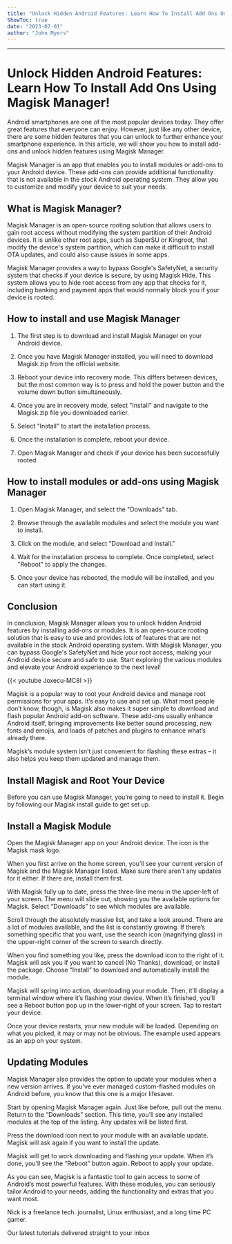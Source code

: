 ```yaml
---
title: "Unlock Hidden Android Features: Learn How To Install Add Ons Using Magisk Manager!"
ShowToc: true 
date: "2023-07-01"
author: "John Myers"
---
```

*****
# Unlock Hidden Android Features: Learn How To Install Add Ons Using Magisk Manager!

Android smartphones are one of the most popular devices today. They offer great features that everyone can enjoy. However, just like any other device, there are some hidden features that you can unlock to further enhance your smartphone experience. In this article, we will show you how to install add-ons and unlock hidden features using Magisk Manager.

Magisk Manager is an app that enables you to install modules or add-ons to your Android device. These add-ons can provide additional functionality that is not available in the stock Android operating system. They allow you to customize and modify your device to suit your needs.

## What is Magisk Manager?

Magisk Manager is an open-source rooting solution that allows users to gain root access without modifying the system partition of their Android devices. It is unlike other root apps, such as SuperSU or Kingroot, that modify the device's system partition, which can make it difficult to install OTA updates, and could also cause issues in some apps.

Magisk Manager provides a way to bypass Google's SafetyNet, a security system that checks if your device is secure, by using Magisk Hide. This system allows you to hide root access from any app that checks for it, including banking and payment apps that would normally block you if your device is rooted.

## How to install and use Magisk Manager

1. The first step is to download and install Magisk Manager on your Android device.

2. Once you have Magisk Manager installed, you will need to download Magisk.zip from the official website.

3. Reboot your device into recovery mode. This differs between devices, but the most common way is to press and hold the power button and the volume down button simultaneously.

4. Once you are in recovery mode, select "Install" and navigate to the Magisk.zip file you downloaded earlier.

5. Select "Install" to start the installation process.

6. Once the installation is complete, reboot your device.

7. Open Magisk Manager and check if your device has been successfully rooted.

## How to install modules or add-ons using Magisk Manager

1. Open Magisk Manager, and select the "Downloads" tab.

2. Browse through the available modules and select the module you want to install.

3. Click on the module, and select "Download and Install."

4. Wait for the installation process to complete. Once completed, select "Reboot" to apply the changes.

5. Once your device has rebooted, the module will be installed, and you can start using it.

## Conclusion

In conclusion, Magisk Manager allows you to unlock hidden Android features by installing add-ons or modules. It is an open-source rooting solution that is easy to use and provides lots of features that are not available in the stock Android operating system. With Magisk Manager, you can bypass Google's SafetyNet and hide your root access, making your Android device secure and safe to use. Start exploring the various modules and elevate your Android experience to the next level!

{{< youtube Joxecu-MC8I >}} 



Magisk is a popular way to root your Android device and manage root permissions for your apps. It’s easy to use and set up. What most people don’t know, though, is Magisk also makes it super simple to download and flash popular Android add-on software. These add-ons usually enhance Android itself, bringing improvements like better sound processing, new fonts and emojis, and loads of patches and plugins to enhance what’s already there.
 
Magisk’s module system isn’t just convenient for flashing these extras – it also helps you keep them updated and manage them.
 
## Install Magisk and Root Your Device
 
Before you can use Magisk Manager, you’re going to need to install it. Begin by following our Magisk install guide to get set up.
 
## Install a Magisk Module
 
Open the Magisk Manager app on your Android device. The icon is the Magisk mask logo.
 

 
When you first arrive on the home screen, you’ll see your current version of Magisk and the Magisk Manager listed. Make sure there aren’t any updates for it either. If there are, install them first.
 
With Magisk fully up to date, press the three-line menu in the upper-left of your screen. The menu will slide out, showing you the available options for Magisk. Select “Downloads” to see which modules are available.
 
Scroll through the absolutely massive list, and take a look around. There are a lot of modules available, and the list is constantly growing. If there’s something specific that you want, use the search icon (magnifying glass) in the upper-right corner of the screen to search directly.
 
When you find something you like, press the download icon to the right of it. Magisk will ask you if you want to cancel (No Thanks), download, or install the package. Choose “Install” to download and automatically install the module.
 
Magisk will spring into action, downloading your module. Then, it’ll display a terminal window where it’s flashing your device. When it’s finished, you’ll see a Reboot button pop up in the lower-right of your screen. Tap to restart your device.
 
Once your device restarts, your new module will be loaded. Depending on what you picked, it may or may not be obvious. The example used appears as an app on your system.
 
## Updating Modules
 
Magisk Manager also provides the option to update your modules when a new version arrives. If you’ve ever managed custom-flashed modules on Android before, you know that this one is a major lifesaver.
 
Start by opening Magisk Manager again. Just like before, pull out the menu. Return to the “Downloads” section. This time, you’ll see any installed modules at the top of the listing. Any updates will be listed first.
 
Press the download icon next to your module with an available update. Magisk will ask again if you want to install the update.
 
Magisk will get to work downloading and flashing your update. When it’s done, you’ll see the “Reboot” button again. Reboot to apply your update.
 
As you can see, Magisk is a fantastic tool to gain access to some of Android’s most powerful features. With these modules, you can seriously tailor Android to your needs, adding the functionality and extras that you want most.
 
Nick is a freelance tech. journalist, Linux enthusiast, and a long time PC gamer.
 
Our latest tutorials delivered straight to your inbox




